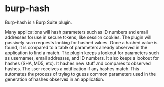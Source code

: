 # burp-hash

Burp-hash is a Burp Suite plugin. 

Many applications will hash parameters such as ID numbers and email addresses for use in secure tokens, like session cookies. The plugin will passively scan requests looking for hashed values. Once a hashed value is found, it is compared to a table of parameters already observed in the application to find a match. The plugin keeps a lookout for parameters such as usernames, email addresses, and ID numbers. It also keeps a lookout for hashes (SHA, MD5, etc). It hashes new stuff and compares to observed hashes. The user receives a notification if any hashes match. This automates the process of trying to guess common parameters used in the generation of hashes observed in an application.
